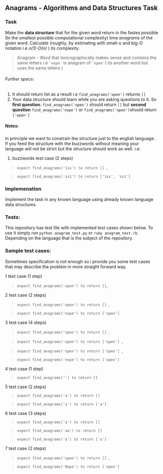 ## Anagrams - Algorithms and Data Structures Task

### Task
Make the **data structure** that for the given word return in the fastes possible (In the smallest possible computational complexity) time *anagrams* of the given word. Calculate (roughly, by estimating with small-o and big-O notation i.e *o(1)-O(n)* ) its complexity.

> Anagram - Word that lexicographically makes sense and contains the same letters
> i.e `'nope'` is anagram of `'open'`( its another word but uses the same letters )

###### Further specs:
1. It should return list as a result i.e
```find_anagrams('open')``` returns ```[]```
2. Your data structure should learn while you are asking questions to it. So **first question**:
```find_anagrams('open')``` should return ```[]``` but **second question**  ```find_anagrams('nope')``` or ```find_anagrams('open')```should return ```['open']```

##### Notes:
In principle we want to constrain the structure just to the english language.
If you feed the structure with the buzzwords without meaning your language will not be strict but the structure should work as well. i.e:
1. buzzwords test case (2 steps)
  > ```expect find_anagrams('1ss') to return [] ```,

  >```expect find_anagrams('ss1') to return ['1ss', 'ss1'] ```

### Implemenation
Implement the task in any known language using already known language data structures.

### Tests:
This repository has test file with implemented test cases shown below. To use it simply run `python anagram_test.py` or `ruby anagram_test.rb`. Depending on the language that is the subject of the repository.

### Sample test cases:
Sometimes specification is not enough so i provide you some test cases that may describe the problem in more straight forward way.

1 test case (1 step)

> ```expect find_anagrams('open') to return []```,

2 test case (2 steps)

> ```expect find_anagrams('open') to return [] ```,

>```expect find_anagrams('nope') to return ['open'] ```

3 test case (4 steps)

> ```expect find_anagrams('open') to return [] ```,

> ```expect find_anagrams('open') to return ['open'] ```,

> ```expect find_anagrams('open') to return ['open'] ```,

>```expect find_anagrams('nope') to return ['open'] ```

4 test case (1 step)

>```expect find_anagrams('') to return [] ```

5 test case (2 steps)

>```expect find_anagrams('a') to return [] ```

>```expect find_anagrams('a') to return ['a'] ```

6 test case (3 steps)

>```expect find_anagrams('a') to return [] ```

>```expect find_anagrams('aa') to return [] ```

>```expect find_anagrams('a') to return ['a'] ```

7 test case (2 steps)

> ```expect find_anagrams('open') to return [] ```,

>```expect find_anagrams('Nope') to return ['open'] ```

